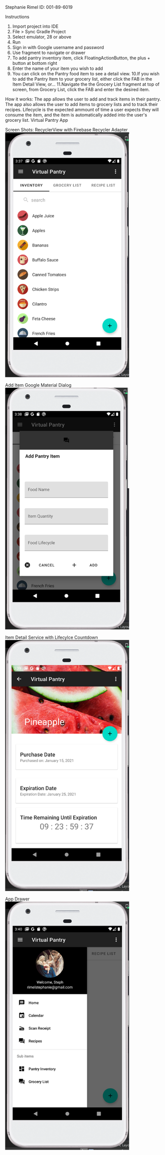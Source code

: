 Stephanie Rimel
ID: 001-89-6019



Instructions
1. Import project into IDE
2. File > Sync Gradle Project
3. Select emulator, 28 or above
4. Run
5. Sign in with Google username and password
6. Use fragment to navigate or drawer
7. To add pantry inventory item, click FloatingActionButton, the plus + button at bottom right
8. Enter the name of your item you wish to add
9. You can click on the Pantry food item to see a detail view.
10.If you wish to add the Pantry Item to your grocery list, either click the FAB in the Item Detail View, or...
11.Navigate the the Grocery List fragment at top of screen, from Grocery List, click the FAB and enter the desired item.


How it works:
The app allows the user to add and track items in their pantry. The app also allows the user to add items to grocery lists and to track their recipes.
Lifecycle is the expected ammount of time a user expects they will consume the item, and the item is automatically added into the user's grocery list.
Virtual Pantry App



Screen Shots:
RecyclerView with Firebase Recycler Adapter<br>
<img src="https://github.com/srimel1/Virtual-Pantry-App/blob/testing2/art/appshot1.PNG" width="400"><br>

Add Item Google Material Dialog<br>
<img src="https://github.com/srimel1/Virtual-Pantry-App/blob/testing2/art/appshot2.PNG" width="400"><br>

Item Detail Service with Lifecylce Countdown<br>
<img src="https://github.com/srimel1/Virtual-Pantry-App/blob/testing2/art/appshot3.PNG" width="400"><br>

App Drawer<br>
<img src="https://github.com/srimel1/Virtual-Pantry-App/blob/testing2/art/appshot4.PNG" width="400">
